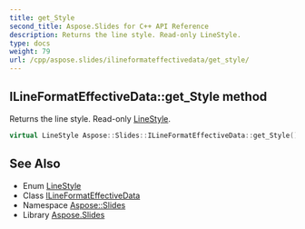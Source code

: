 ```yaml
---
title: get_Style
second_title: Aspose.Slides for C++ API Reference
description: Returns the line style. Read-only LineStyle.
type: docs
weight: 79
url: /cpp/aspose.slides/ilineformateffectivedata/get_style/
---
```

## ILineFormatEffectiveData::get_Style method


Returns the line style. Read-only [LineStyle](../../linestyle/).

```cpp
virtual LineStyle Aspose::Slides::ILineFormatEffectiveData::get_Style()=0
```

## See Also

* Enum [LineStyle](../../linestyle/)
* Class [ILineFormatEffectiveData](../)
* Namespace [Aspose::Slides](../../)
* Library [Aspose.Slides](../../../)
